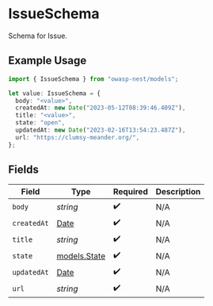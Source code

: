 # IssueSchema

Schema for Issue.

## Example Usage

```typescript
import { IssueSchema } from "owasp-nest/models";

let value: IssueSchema = {
  body: "<value>",
  createdAt: new Date("2023-05-12T08:39:46.409Z"),
  title: "<value>",
  state: "open",
  updatedAt: new Date("2023-02-16T13:54:23.487Z"),
  url: "https://clumsy-meander.org/",
};
```

## Fields

| Field                                                                                         | Type                                                                                          | Required                                                                                      | Description                                                                                   |
| --------------------------------------------------------------------------------------------- | --------------------------------------------------------------------------------------------- | --------------------------------------------------------------------------------------------- | --------------------------------------------------------------------------------------------- |
| `body`                                                                                        | *string*                                                                                      | :heavy_check_mark:                                                                            | N/A                                                                                           |
| `createdAt`                                                                                   | [Date](https://developer.mozilla.org/en-US/docs/Web/JavaScript/Reference/Global_Objects/Date) | :heavy_check_mark:                                                                            | N/A                                                                                           |
| `title`                                                                                       | *string*                                                                                      | :heavy_check_mark:                                                                            | N/A                                                                                           |
| `state`                                                                                       | [models.State](../models/state.md)                                                            | :heavy_check_mark:                                                                            | N/A                                                                                           |
| `updatedAt`                                                                                   | [Date](https://developer.mozilla.org/en-US/docs/Web/JavaScript/Reference/Global_Objects/Date) | :heavy_check_mark:                                                                            | N/A                                                                                           |
| `url`                                                                                         | *string*                                                                                      | :heavy_check_mark:                                                                            | N/A                                                                                           |